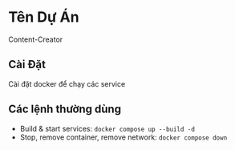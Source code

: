 # Tên Dự Án
Content-Creator
## Cài Đặt
Cài đặt docker để chạy các service
## Các lệnh thường dùng
- Build & start services: `docker compose up --build -d`
- Stop, remove container, remove network: `docker compose down`
